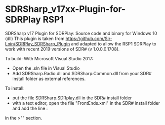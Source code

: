 # SDRSharp_v17xx-Plugin-for-SDRPlay RSP1
SDRSharp v17 Plugin for SDRPlay: Source code and binary for Windows 10 (dll)
This plugin is taken from https://github.com/Sir-Loin/SDRPlay_SDRSharp_Plugin and adapted to allow the RSP1 SDRPlay to work with recent 2019 versions of SDR# (v 1.0.0.0.1708).

To build:
With Microsoft Visual Studio 2017:

- Open the .sln file in Visual Studio
- Add SDRSharp.Radio.dll and SDRSharp.Common.dll from your SDR# install folder as external references.

To install:
- put the file SDRSharp.SDRplay.dll in the SDR# install folder
- with a text editor, open the file "FrontEnds.xml" in the SDR# install folder and add the line : 
 <add key="SDRplay" value="SDRSharp.SDRplay.SDRplayIO,SDRSharp.SDRplay"/>
 in the &gt;"<frontendPlugins>" section.
  
